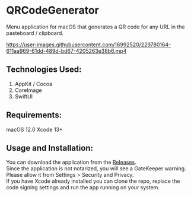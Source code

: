 # QRCodeGenerator
Menu application for macOS that generates a QR code for any URL in the pasteboard / clipboard.

https://user-images.githubusercontent.com/16992520/229780164-611aa969-61dd-489d-bd67-4205263e38b6.mp4


## Technologies Used:
1. AppKit / Cocoa
2. CoreImage
3. SwiftUI

## Requirements:
macOS 12.0
Xcode 13+

## Usage and Installation:
You can download the application from the <a href="https://github.com/tarkalabs/QRCodeGenerator/releases/">Releases</a>.</br>
Since the application is not notarized, you will see a GateKeeper warning.</br>
Please allow it from Settings > Security and Privacy. </br>
If you have Xcode already installed you can clone the repo, replace the code signing settings and run the app running on your system.
